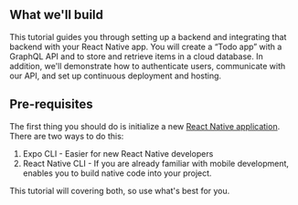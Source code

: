 ## What we'll build

This tutorial guides you through setting up a backend and integrating that backend with your React Native app. You will create a “Todo app” with a GraphQL API and to store and retrieve items in a cloud database. In addition, we'll demonstrate how to authenticate users, communicate with our API, and set up continuous deployment and hosting.

## Pre-requisites

The first thing you should do is initialize a new [React Native application](https://facebook.github.io/react-native/docs/getting-started). There are two ways to do this:

1. Expo CLI - Easier for new React Native developers
2. React Native CLI - If you are already familiar with mobile development, enables you to build native code into your project.

This tutorial will covering both, so use what's best for you.